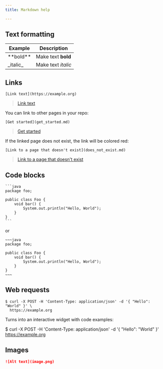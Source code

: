 ```yaml
---
title: Markdown help

---
```

## Text formatting

Example | Description
-------|-------
\*\*bold\*\* | Make text **bold**
\_italic\_ | Make text _italic_

## Links

```
[Link text](https://example.org)
```

> [Link text](https://example.org)	

You can link to other pages in your repo:

```
[Get started](get_started.md)
```

> [Get started](get_started.md)

If the linked page does not exist, the link will be colored red:

```
[Link to a page that doesn't exist](does_not_exist.md)
```

> [Link to a page that doesn't exist](does_not_exist.md)

## Code blocks

~~~
```java
package foo;

public class Foo {
    void bar() {
        System.out.println("Hello, World");
    }
}
```
~~~

or

```
~~~java
package foo;

public class Foo {
    void bar() {
        System.out.println("Hello, World"); 
    }
}
~~~
```

## Web requests

```
$ curl -X POST -H 'Content-Type: application/json' -d '{ "Hello": "World" }' \
  https://example.org
```

Turns into an interactive widget with code examples:

$ curl -X POST -H 'Content-Type: application/json' -d '{ "Hello": "World" }' https://example.org

## Images

```markdown
![Alt text](image.png)
```	